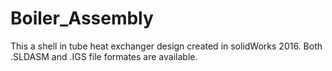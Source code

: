 # Boiler_Assembly
This a shell in tube heat exchanger design created in solidWorks 2016. Both .SLDASM and .IGS file formates are available.

